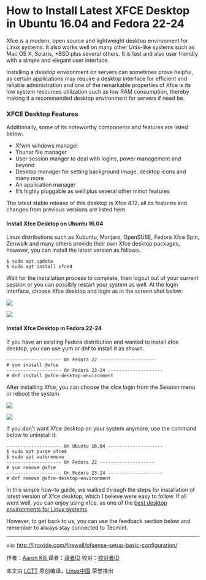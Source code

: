 How to Install Latest XFCE Desktop in Ubuntu 16.04 and Fedora 22-24
====

Xfce is a modern, open source and lightweight desktop environment for Linux systems. It also works well on many other Unix-like systems such as Mac OS X, Solaris, *BSD plus several others. It is fast and also user friendly with a simple and elegant user interface.

Installing a desktop environment on servers can sometimes prove helpful, as certain applications may require a desktop interface for efficient and reliable administration and one of the remarkable properties of Xfce is its low system resources utilization such as low RAM consumption, thereby making it a recommended desktop environment for servers if need be.

### XFCE Desktop Features

Additionally, some of its noteworthy components and features are listed below:

- Xfwm windows manager
- Thunar file manager
- User session manger to deal with logins, power management and beyond
- Desktop manager for setting background image, desktop icons and many more
- An application manager
- It’s highly pluggable as well plus several other minor features

The latest stable release of this desktop is Xfce 4.12, all its features and changes from previous versions are listed here.

#### Install Xfce Desktop on Ubuntu 16.04

Linux distributions such as Xubuntu, Manjaro, OpenSUSE, Fedora Xfce Spin, Zenwalk and many others provide their own Xfce desktop packages, however, you can install the latest version as follows.

```
$ sudo apt update
$ sudo apt install xfce4 
```

Wait for the installation process to complete, then logout out of your current session or you can possibly restart your system as well. At the login interface, choose Xfce desktop and login as in the screen shot below:

![](http://www.tecmint.com/wp-content/uploads/2016/09/Select-Xfce-Desktop-at-Login.png)

![](http://www.tecmint.com/wp-content/uploads/2016/09/XFCE-Desktop.png)

#### Install Xfce Desktop in Fedora 22-24

If you have an existing Fedora distribution and wanted to install xfce desktop, you can use yum or dnf to install it as shown.

```
-------------------- On Fedora 22 --------------------
# yum install @xfce
-------------------- On Fedora 23-24 --------------------
# dnf install @xfce-desktop-environment
```

After installing Xfce, you can choose the xfce login from the Session menu or reboot the system.

![](http://www.tecmint.com/wp-content/uploads/2016/09/Select-Xfce-Desktop-at-Fedora-Login.png)

![](http://www.tecmint.com/wp-content/uploads/2016/09/Install-Xfce-Desktop-in-Fedora.png)

If you don’t want Xfce desktop on your system anymore, use the command below to uninstall it:

```
-------------------- On Ubuntu 16.04 -------------------- 
$ sudo apt purge xfce4
$ sudo apt autoremove
-------------------- On Fedora 22 -------------------- 
# yum remove @xfce
-------------------- On Fedora 23-24 --------------------
# dnf remove @xfce-desktop-environment
```

In this simple how-to guide, we walked through the steps for installation of latest version of Xfce desktop, which I believe were easy to follow. If all went well, you can enjoy using xfce, as one of the [best desktop environments for Linux systems][1].

However, to get back to us, you can use the feedback section below and remember to always stay connected to Tecmint.

--------------------------------------------------------------------------------

via: http://linoxide.com/firewall/pfsense-setup-basic-configuration/

作者：[Aaron Kili ][a]
译者：[译者ID](https://github.com/译者ID)
校对：[校对者ID](https://github.com/校对者ID)

本文由 [LCTT](https://github.com/LCTT/TranslateProject) 原创编译，[Linux中国](https://linux.cn/) 荣誉推出

[a]: http://www.tecmint.com/author/aaronkili/
[1]: http://www.tecmint.com/best-linux-desktop-environments/
